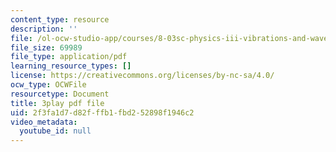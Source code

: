 ```yaml
---
content_type: resource
description: ''
file: /ol-ocw-studio-app/courses/8-03sc-physics-iii-vibrations-and-waves-fall-2016/2f3fa1d7d82fffb1fbd252898f1946c2_T2n6fVybLcU.pdf
file_size: 69989
file_type: application/pdf
learning_resource_types: []
license: https://creativecommons.org/licenses/by-nc-sa/4.0/
ocw_type: OCWFile
resourcetype: Document
title: 3play pdf file
uid: 2f3fa1d7-d82f-ffb1-fbd2-52898f1946c2
video_metadata:
  youtube_id: null
---
```

